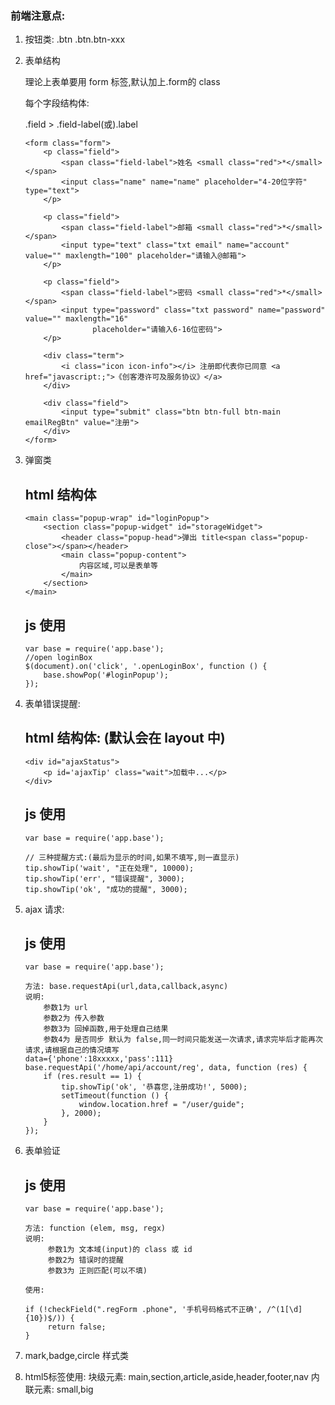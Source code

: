 ### 前端注意点:
 1. 按钮类:
	.btn
	.btn.btn-xxx

 2. 表单结构
 
       理论上表单要用 form 标签,默认加上.form的 class
       
       每个字段结构体:
       
      .field  > .field-label(或).label
      
        <form class="form">
            <p class="field">
                <span class="field-label">姓名 <small class="red">*</small></span>
                <input class="name" name="name" placeholder="4-20位字符" type="text">
            </p>
        
            <p class="field">
                <span class="field-label">邮箱 <small class="red">*</small></span>
                <input type="text" class="txt email" name="account" value="" maxlength="100" placeholder="请输入@邮箱">
            </p>
        
            <p class="field">
                <span class="field-label">密码 <small class="red">*</small></span>
                <input type="password" class="txt password" name="password" value="" maxlength="16"
                       placeholder="请输入6-16位密码">
            </p>
        
            <div class="term">
                <i class="icon icon-info"></i> 注册即代表你已同意 <a href="javascript:;">《创客港许可及服务协议》</a>
            </div>
        
            <div class="field">
                <input type="submit" class="btn btn-full btn-main emailRegBtn" value="注册">
            </div>
        </form>
    
    
 3. 弹窗类
 
    ## html 结构体
    
        <main class="popup-wrap" id="loginPopup">
            <section class="popup-widget" id="storageWidget">
                <header class="popup-head">弹出 title<span class="popup-close"></span></header>
                <main class="popup-content">
                    内容区域,可以是表单等
                </main>
            </section>
        </main>
           
    ## js 使用
       
        var base = require('app.base');
        //open loginBox
        $(document).on('click', '.openLoginBox', function () {
            base.showPop('#loginPopup');
        });
        
 4. 表单错误提醒:
 
    ## html 结构体: (默认会在 layout 中)
        <div id="ajaxStatus">
            <p id='ajaxTip' class="wait">加载中...</p>
        </div>
       
    ## js 使用
        var base = require('app.base');
        
        // 三种提醒方式:(最后为显示的时间,如果不填写,则一直显示)
        tip.showTip('wait', "正在处理", 10000);
        tip.showTip('err', "错误提醒", 3000);
        tip.showTip('ok', "成功的提醒", 3000);
 
 5. ajax 请求:
    ## js 使用
        var base = require('app.base');

        方法: base.requestApi(url,data,callback,async)
        说明: 
            参数1为 url
            参数2为 传入参数 
            参数3为 回掉函数,用于处理自己结果
            参数4为 是否同步 默认为 false,同一时间只能发送一次请求,请求完毕后才能再次请求,请根据自己的情况填写
        data={'phone':18xxxxx,'pass':111}
        base.requestApi('/home/api/account/reg', data, function (res) {
            if (res.result == 1) {
                tip.showTip('ok', '恭喜您,注册成功!', 5000);
                setTimeout(function () {
                    window.location.href = "/user/guide";
                }, 2000);
            }
        });
 
 6. 表单验证
    ## js 使用
        var base = require('app.base');

        方法: function (elem, msg, regx)
        说明: 
             参数1为 文本域(input)的 class 或 id
             参数2为 错误时的提醒
             参数3为 正则匹配(可以不填)
       
        使用:
       
        if (!checkField(".regForm .phone", '手机号码格式不正确', /^(1[\d]{10})$/)) {
             return false;
        }
        
 7. mark,badge,circle 样式类

 8. html5标签使用: 
    块级元素: main,section,article,aside,header,footer,nav
    内联元素: small,big